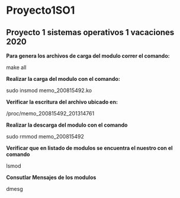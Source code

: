 # Proyecto1SO1
## Proyecto 1 sistemas operativos 1 vacaciones 2020

**Para genera los archivos de carga del modulo correr el comando:**

make all

**Realizar la carga del modulo con el comando:**

sudo insmod memo_200815492.ko

**Verificar la escritura del archivo ubicado en:**

/proc/memo_200815492_201314761

**Realizar la descarga del modulo con el comando**

sudo rmmod memo_200815492

**Verificar que en listado de modulos se encuentra el nuestro con el comando**

lsmod

**Consutlar Mensajes de los modulos**

dmesg
